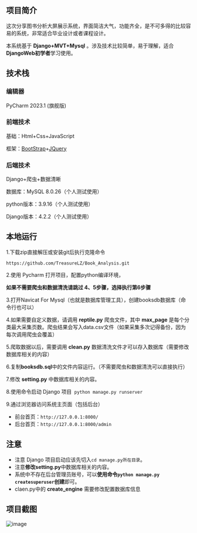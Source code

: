 ## 项目简介
这次分享图书分析大屏展示系统，界面简洁大气，功能齐全，是不可多得的比较容易的系统，非常适合毕业设计或者课程设计。

本系统基于 **Django+MVT+Mysql** 。涉及技术比较简单，易于理解，适合**DjangoWeb初学者**学习使用。

## 技术栈

### 编辑器

PyCharm  2023.1 (旗舰版)

### 前端技术

基础：Html+Css+JavaScript

框架：[BootStrap](https://www.bootcss.com/)+[JQuery](https://jquery.com/)

### 后端技术

Django+爬虫+数据清晰

数据库：MySQL 8.0.26（个人测试使用）

python版本：3.9.16（个人测试使用）

Django版本：4.2.2（个人测试使用）

## 本地运行

1.下载zip直接解压或安装git后执行克隆命令

```https://github.com/TreasureLZ/Book_Analysis.git```

2.使用 Pycharm 打开项目，配置python编译环境，

**如果不需要爬虫和数据清洗请跳过 4、5步骤，选择执行第6步骤**

3.打开Navicat For Mysql（也就是数据库管理工具），创建booksdb数据库（命令行也可以）

4.如果需要自定义数据，请调用 **reptile.py** 爬虫文件，其中 **max_page** 是每个分类最大采集页数。爬虫结果会写入data.csv文件（如果采集多次记得备份，因为每次调用爬虫会覆盖）

5.爬取数据以后，需要调用 **clean.py** 数据清洗文件才可以存入数据库（需要修改数据库相关的内容）

6.复制**booksdb.sql**中的文件内容运行。（不需要爬虫和数据清洗可以直接执行）

7.修改 **setting.py** 中数据库相关的内容。

8.使用命令启动 Django 项目`` python manage.py runserver``

9.通过浏览器访问系统主页面（包括后台）

* 前台首页：`http://127.0.0.1:8000/`
* 后台首页：`http://127.0.0.1:8000/admin`

## 注意

* 注意 Django 项目启动应该先切入`cd manage.py所在目录`。
* 注意**修改setting.py**中数据库相关的内容。
* 系统中不存在后台管理员账号，可以**使用命令`python manage.py createsuperuser`创建**即可。
* claen.py中的 **create_engine** 需要修改配置数据库信息

## 项目截图

![image](https://github.com/TreasureLZ/Book_Analysis/assets/111034196/e543e4fb-0a6e-41e0-980a-808dcf29fb7f)
